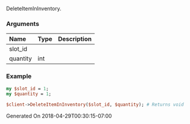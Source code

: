 DeleteItemInInventory.
### Arguments
**Name**|**Type**|**Description**
:---|:---|:---
slot_id||
quantity|int|

### Example

```perl
my $slot_id = 1;
my $quantity = 1;

$client->DeleteItemInInventory($slot_id, $quantity); # Returns void
```


Generated On 2018-04-29T00:30:15-07:00